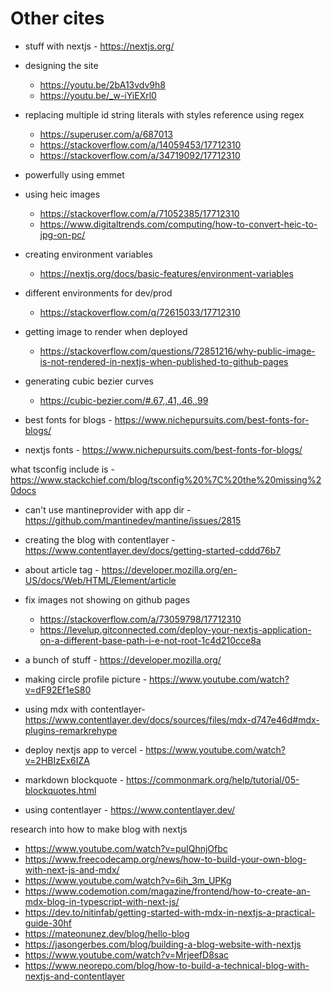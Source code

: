 # Other cites

- stuff with nextjs - https://nextjs.org/

- designing the site

  - https://youtu.be/2bA13vdv9h8
  - https://youtu.be/_w-iYiEXrl0

- replacing multiple id string literals with styles reference using regex

  - https://superuser.com/a/687013
  - https://stackoverflow.com/a/14059453/17712310
  - https://stackoverflow.com/a/34719092/17712310

- powerfully using emmet

- using heic images

  - https://stackoverflow.com/a/71052385/17712310
  - https://www.digitaltrends.com/computing/how-to-convert-heic-to-jpg-on-pc/

- creating environment variables

  - https://nextjs.org/docs/basic-features/environment-variables

- different environments for dev/prod

  - https://stackoverflow.com/q/72615033/17712310

- getting image to render when deployed

  - https://stackoverflow.com/questions/72851216/why-public-image-is-not-rendered-in-nextjs-when-published-to-github-pages

- generating cubic bezier curves

  - https://cubic-bezier.com/#.67,.41,.46,.99

- best fonts for blogs - https://www.nichepursuits.com/best-fonts-for-blogs/
- nextjs fonts - https://www.nichepursuits.com/best-fonts-for-blogs/

what tsconfig include is - https://www.stackchief.com/blog/tsconfig%20%7C%20the%20missing%20docs

- can't use mantineprovider with app dir - https://github.com/mantinedev/mantine/issues/2815

- creating the blog with contentlayer - https://www.contentlayer.dev/docs/getting-started-cddd76b7

- about article tag - https://developer.mozilla.org/en-US/docs/Web/HTML/Element/article

- fix images not showing on github pages

  - https://stackoverflow.com/a/73059798/17712310
  - https://levelup.gitconnected.com/deploy-your-nextjs-application-on-a-different-base-path-i-e-not-root-1c4d210cce8a

- a bunch of stuff - https://developer.mozilla.org/

- making circle profile picture - https://www.youtube.com/watch?v=dF92Ef1eS80

- using mdx with contentlayer- https://www.contentlayer.dev/docs/sources/files/mdx-d747e46d#mdx-plugins-remarkrehype

- deploy nextjs app to vercel - https://www.youtube.com/watch?v=2HBIzEx6IZA

- markdown blockquote - https://commonmark.org/help/tutorial/05-blockquotes.html

- using contentlayer - https://www.contentlayer.dev/

research into how to make blog with nextjs

- https://www.youtube.com/watch?v=puIQhnjOfbc
- https://www.freecodecamp.org/news/how-to-build-your-own-blog-with-next-js-and-mdx/
- https://www.youtube.com/watch?v=6ih_3m_UPKg
- https://www.codemotion.com/magazine/frontend/how-to-create-an-mdx-blog-in-typescript-with-next-js/
- https://dev.to/nitinfab/getting-started-with-mdx-in-nextjs-a-practical-guide-30hf
- https://mateonunez.dev/blog/hello-blog
- https://jasongerbes.com/blog/building-a-blog-website-with-nextjs
- https://www.youtube.com/watch?v=MrjeefD8sac
- https://www.neorepo.com/blog/how-to-build-a-technical-blog-with-nextjs-and-contentlayer
